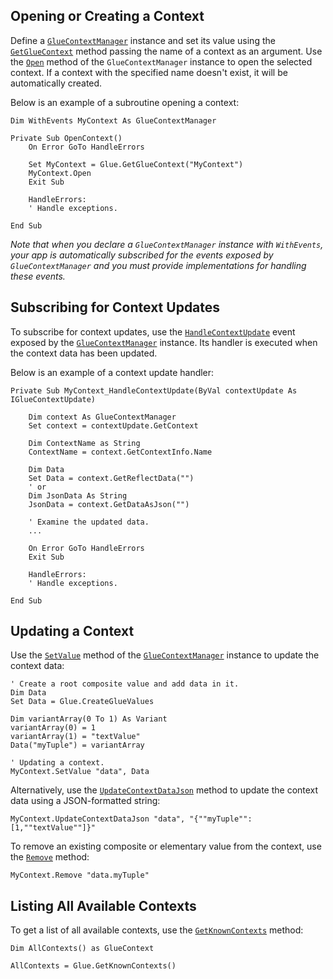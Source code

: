 ## Opening or Creating a Context

Define a [`GlueContextManager`](../../../../getting-started/how-to/glue42-enable-your-app/vba/index.html#classes-gluecontextmanager) instance and set its value using the [`GetGlueContext`](../../../../getting-started/how-to/glue42-enable-your-app/vba/index.html#classes-glue42-getgluecontext) method passing the name of a context as an argument. Use the [`Open`](../../../../getting-started/how-to/glue42-enable-your-app/vba/index.html#classes-gluecontextmanager-open) method of the `GlueContextManager` instance to open the selected context. If a context with the specified name doesn't exist, it will be automatically created.

Below is an example of a subroutine opening a context:

```vbnet
Dim WithEvents MyContext As GlueContextManager

Private Sub OpenContext()
    On Error GoTo HandleErrors

    Set MyContext = Glue.GetGlueContext("MyContext")
    MyContext.Open
    Exit Sub

    HandleErrors:
    ' Handle exceptions.

End Sub
```

*Note that when you declare a `GlueContextManager` instance with `WithEvents`, your app is automatically subscribed for the events exposed by `GlueContextManager` and you must provide implementations for handling these events.*

## Subscribing for Context Updates

To subscribe for context updates, use the [`HandleContextUpdate`](../../../../getting-started/how-to/glue42-enable-your-app/vba/index.html#classes-gluecontextmanager-handlecontextupdate) event exposed by the [`GlueContextManager`](../../../../getting-started/how-to/glue42-enable-your-app/vba/index.html#classes-gluecontextmanager) instance. Its handler is executed when the context data has been updated.

Below is an example of a context update handler:

```vbnet
Private Sub MyContext_HandleContextUpdate(ByVal contextUpdate As IGlueContextUpdate)

    Dim context As GlueContextManager
    Set context = contextUpdate.GetContext

    Dim ContextName as String
    ContextName = context.GetContextInfo.Name

    Dim Data
    Set Data = context.GetReflectData("")
    ' or
    Dim JsonData As String
    JsonData = context.GetDataAsJson("")

    ' Examine the updated data.
    ...

    On Error GoTo HandleErrors
    Exit Sub

    HandleErrors:
    ' Handle exceptions.

End Sub
```

## Updating a Context

Use the [`SetValue`](../../../../getting-started/how-to/glue42-enable-your-app/vba/index.html#classes-gluecontextmanager-setvalue) method of the [`GlueContextManager`](../../../../getting-started/how-to/glue42-enable-your-app/vba/index.html#classes-gluecontextmanager) instance to update the context data:

```vbnet
' Create a root composite value and add data in it.
Dim Data
Set Data = Glue.CreateGlueValues

Dim variantArray(0 To 1) As Variant
variantArray(0) = 1
variantArray(1) = "textValue"
Data("myTuple") = variantArray

' Updating a context.
MyContext.SetValue "data", Data
```

Alternatively, use the [`UpdateContextDataJson`](../../../../getting-started/how-to/glue42-enable-your-app/vba/index.html#classes-gluecontextmanager-updatecontextdatajson) method to update the context data using a JSON-formatted string:

```vbnet
MyContext.UpdateContextDataJson "data", "{""myTuple"":[1,""textValue""]}"
```

To remove an existing composite or elementary value from the context, use the [`Remove`](../../../../getting-started/how-to/glue42-enable-your-app/vba/index.html#classes-gluecontextmanager-remove) method:

```vbnet
MyContext.Remove "data.myTuple"
```

## Listing All Available Contexts

To get a list of all available contexts, use the [`GetKnownContexts`](../../../../getting-started/how-to/glue42-enable-your-app/vba/index.html#classes-glue42-getknowncontexts) method:

```vbnet
Dim AllContexts() as GlueContext

AllContexts = Glue.GetKnownContexts()
```